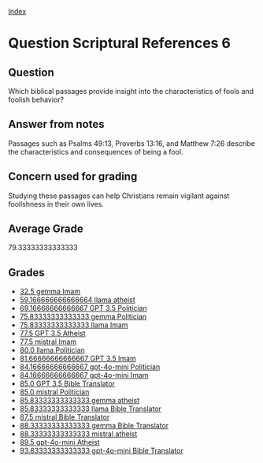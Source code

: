 
[Index](../../index.md)
# Question Scriptural References 6
## Question
Which biblical passages provide insight into the characteristics of fools and foolish behavior?

## Answer from notes
Passages such as Psalms 49:13, Proverbs 13:16, and Matthew 7:26 describe the characteristics and consequences of being a fool.

## Concern used for grading
Studying these passages can help Christians remain vigilant against foolishness in their own lives.

## Average Grade
79.33333333333333

## Grades
 * [32.5 gemma Imam](../answers/gemma_Imam/Scriptural_References_6.md)
 * [59.166666666666664 llama atheist](../answers/llama_atheist/Scriptural_References_6.md)
 * [69.16666666666667 GPT 3.5 Politician](../answers/GPT_3.5_Politician/Scriptural_References_6.md)
 * [75.83333333333333 gemma Politician](../answers/gemma_Politician/Scriptural_References_6.md)
 * [75.83333333333333 llama Imam](../answers/llama_Imam/Scriptural_References_6.md)
 * [77.5 GPT 3.5 Atheist](../answers/GPT_3.5_Atheist/Scriptural_References_6.md)
 * [77.5 mistral Imam](../answers/mistral_Imam/Scriptural_References_6.md)
 * [80.0 llama Politician](../answers/llama_Politician/Scriptural_References_6.md)
 * [81.66666666666667 GPT 3.5 Imam](../answers/GPT_3.5_Imam/Scriptural_References_6.md)
 * [84.16666666666667 gpt-4o-mini Politician](../answers/gpt-4o-mini_Politician/Scriptural_References_6.md)
 * [84.16666666666667 gpt-4o-mini Imam](../answers/gpt-4o-mini_Imam/Scriptural_References_6.md)
 * [85.0 GPT 3.5 Bible Translator](../answers/GPT_3.5_Bible_Translator/Scriptural_References_6.md)
 * [85.0 mistral Politician](../answers/mistral_Politician/Scriptural_References_6.md)
 * [85.83333333333333 gemma atheist](../answers/gemma_atheist/Scriptural_References_6.md)
 * [85.83333333333333 llama Bible Translator](../answers/llama_Bible_Translator/Scriptural_References_6.md)
 * [87.5 mistral Bible Translator](../answers/mistral_Bible_Translator/Scriptural_References_6.md)
 * [88.33333333333333 gemma Bible Translator](../answers/gemma_Bible_Translator/Scriptural_References_6.md)
 * [88.33333333333333 mistral atheist](../answers/mistral_atheist/Scriptural_References_6.md)
 * [89.5 gpt-4o-mini Atheist](../answers/gpt-4o-mini_Atheist/Scriptural_References_6.md)
 * [93.83333333333333 gpt-4o-mini Bible Translator](../answers/gpt-4o-mini_Bible_Translator/Scriptural_References_6.md)
